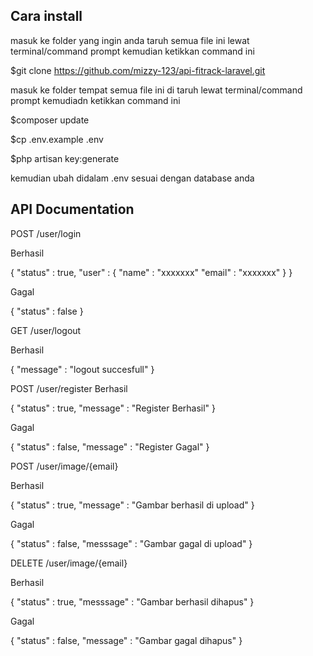 ## Cara install

masuk ke folder yang ingin anda taruh semua file ini lewat terminal/command prompt
kemudian ketikkan command ini

$git clone https://github.com/mizzy-123/api-fitrack-laravel.git

masuk ke folder tempat semua file ini di taruh lewat terminal/command prompt
kemudiadn ketikkan command ini

$composer update

$cp .env.example .env

$php artisan key:generate

kemudian ubah didalam .env sesuai dengan database anda

## API Documentation

POST /user/login

Berhasil

{
"status" : true,
"user" : {
"name" : "xxxxxxx"
"email" : "xxxxxxx"
}
}

Gagal

{
"status" : false
}

GET /user/logout

Berhasil

{
"message" : "logout succesfull"
}

POST /user/register
Berhasil

{
"status" : true,
"message" : "Register Berhasil"
}

Gagal

{
"status" : false,
"message" : "Register Gagal"
}

POST /user/image/{email}

Berhasil

{
"status" : true,
"message" : "Gambar berhasil di upload"
}

Gagal

{
"status" : false,
"messsage" : "Gambar gagal di upload"
}

DELETE /user/image/{email}

Berhasil

{
"status" : true,
"messsage" : "Gambar berhasil dihapus"
}

Gagal

{
"status" : false,
"message" : "Gambar gagal dihapus"
}
